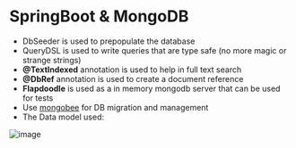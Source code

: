 # SpringBoot & MongoDB

* DbSeeder is used to prepopulate the database
* QueryDSL is used to write queries that are type safe (no more magic or strange strings)
* **@TextIndexed** annotation is used to help in full text search
* **@DbRef** annotation is used to create a document reference
* **Flapdoodle** is used as a in memory mongodb server that can be used for tests 
* Use [mongobee](https://github.com/mongobee/mongobee) for DB migration and management
* The Data model used:

![image](https://user-images.githubusercontent.com/6619191/72564798-deb49e80-38b0-11ea-9bd7-2f0261e6b42d.png)

